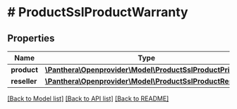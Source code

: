 # # ProductSslProductWarranty

## Properties

Name | Type | Description | Notes
------------ | ------------- | ------------- | -------------
**product** | [**\Panthera\Openprovider\Model\ProductSslProductPrice**](ProductSslProductPrice.md) |  | [optional]
**reseller** | [**\Panthera\Openprovider\Model\ProductSslProductReseller**](ProductSslProductReseller.md) |  | [optional]

[[Back to Model list]](../../README.md#models) [[Back to API list]](../../README.md#endpoints) [[Back to README]](../../README.md)
